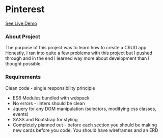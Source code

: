 # Pinterest

[See Live Demo](https://pinterest-3deb6.web.app/)


### About Project
The purpose of this project was to learn how to create a CRUD app. Honestly, I ran into quite a few problems with this project but I pushed through and in the end I learned way more about development than I thought possible.


### Requirements
 Clean code - single responsibility principle
* ES6 Modules bundled with webpack
* No errors - linters should be clean
* Jquery for any DOM manipulation (selectors, modifying css classes, events)
* SASS and Bootstrap for styling
* Completely planned out - before each section you should be making new cards before you code.  You should have wireframes and an ERD
